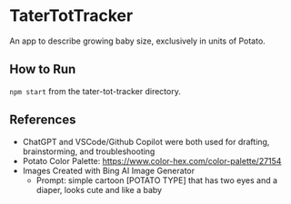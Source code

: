 # TaterTotTracker

An app to describe growing baby size, exclusively in units of Potato.

## How to Run

`npm start` from the tater-tot-tracker directory.

## References

* ChatGPT and VSCode/Github Copilot were both used for drafting, brainstorming, and troubleshooting
* Potato Color Palette: https://www.color-hex.com/color-palette/27154
* Images Created with Bing AI Image Generator
  * Prompt: simple cartoon [POTATO TYPE] that has two eyes and a diaper, looks cute and like a baby